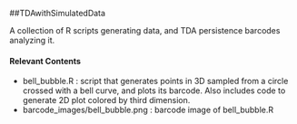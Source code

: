 ##TDAwithSimulatedData

A collection of R scripts generating data, and TDA persistence barcodes analyzing it.

#### Relevant Contents

- bell_bubble.R : script that generates points in 3D sampled from a circle crossed with a bell curve, and plots its barcode.  Also includes code to generate 2D plot colored by third dimension.
- barcode_images/bell_bubble.png : barcode image of bell_bubble.R
